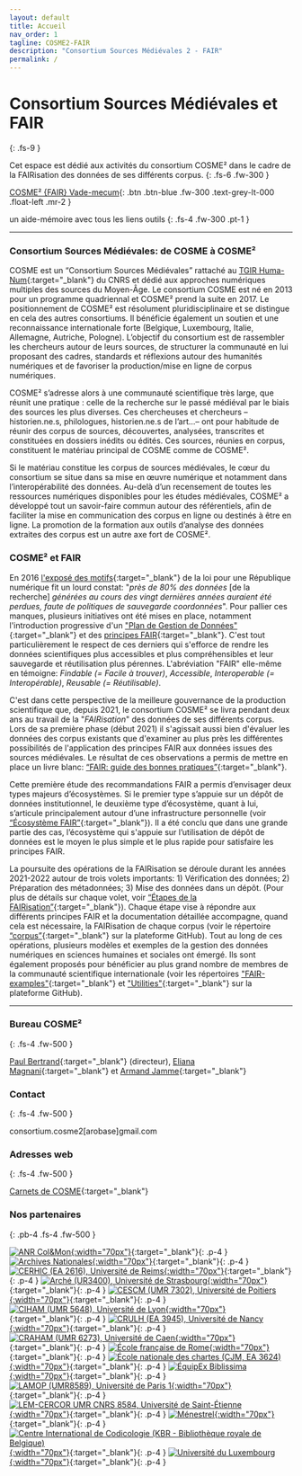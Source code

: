 ```yaml
---
layout: default
title: Accueil
nav_order: 1
tagline: COSME2-FAIR
description: "Consortium Sources Médiévales 2 - FAIR"
permalink: /
---
```


# Consortium Sources Médiévales et FAIR
{: .fs-9 }

Cet espace est dédié aux activités du consortium COSME² dans le cadre de la FAIRisation des données de ses différents corpus.
{: .fs-6 .fw-300 }

[COSME² {FAIR} Vade-mecum](/assets/pdf/COSME2[FAIR]%20Vade-mecum.pdf){: .btn .btn-blue .fw-300 .text-grey-lt-000 .float-left .mr-2 }

un aide-mémoire avec tous les liens outils
{: .fs-4 .fw-300 .pt-1 }

---

### Consortium Sources Médiévales: de COSME à COSME²

COSME est un “Consortium Sources Médiévales” rattaché au [TGIR Huma-Num](https://www.huma-num.fr){:target="_blank"} du CNRS et dédié aux approches numériques multiples des sources du Moyen-Âge. Le consortium COSME est né en 2013 pour un programme quadriennal et COSME² prend la suite en 2017. Le positionnement de COSME² est résolument pluridisciplinaire et se distingue en cela des autres consortiums. Il bénéficie également un soutien et une reconnaissance internationale forte (Belgique, Luxembourg, Italie, Allemagne, Autriche, Pologne). L’objectif du consortium est de rassembler les chercheurs autour de leurs sources, de structurer la communauté en lui proposant des cadres, standards et réflexions autour des humanités numériques et de favoriser la production/mise en ligne de corpus numériques.

COSME² s’adresse alors à une communauté scientifique très large, que réunit une pratique : celle de la recherche sur le passé médiéval par le biais des sources les plus diverses. Ces chercheuses et chercheurs – historien.ne.s, philologues, historien.ne.s de l’art...– ont pour habitude de réunir des corpus de sources, découvertes, analysées, transcrites et constituées en dossiers inédits ou édités. Ces sources, réunies en corpus, constituent le matériau principal de COSME comme de COSME².

Si le matériau constitue les corpus de sources médiévales, le cœur du consortium se situe dans sa mise en œuvre numérique et notamment dans l’interopérabilité des données. Au-delà d’un recensement de toutes les ressources numériques disponibles pour les études médiévales, COSME² a développé tout un savoir-faire commun autour des référentiels, afin de faciliter la mise en communication des corpus en ligne ou destinés à être en ligne. La promotion de la formation aux outils d’analyse des données extraites des corpus est un autre axe fort de COSME².

### COSME² et FAIR

En 2016 [l'exposé des motifs](https://www.legifrance.gouv.fr/dossierlegislatif/JORFDOLE000031589829/?detailType=EXPOSE_MOTIFS&detailId=){:target="_blank"} de la loi pour une République numérique fit un lourd constat: "_près de 80% des données_ [de la recherche] _générées au cours des vingt dernières années auraient été perdues, faute de politiques de sauvegarde coordonnées_". Pour pallier ces manques, plusieurs initiatives ont été mises en place, notamment l'introduction progressive d'un ["Plan de Gestion de Données"](https://doranum.fr/plan-gestion-donnees-dmp/){:target="_blank"} et des [principes FAIR](https://doranum.fr/enjeux-benefices/principes-fair/){:target="_blank"}. C'est tout particulièrement le respect de ces derniers qui s'efforce de rendre les données scientifiques plus accessibles et plus compréhensibles et leur sauvegarde et réutilisation plus pérennes. L'abréviation "FAIR" elle-même en témoigne: _Findable (= Facile à trouver)_, _Accessible_, _Interoperable (= Interopérable)_, _Reusable (= Réutilisable)_.

C'est dans cette perspective de la meilleure gouvernance de la production scientifique que, depuis 2021, le consortium COSME² se livra pendant deux ans au travail de la "_FAIRisation_" des données de ses différents corpus. Lors de sa première phase (début 2021) il s'agissait aussi bien d'évaluer les données des corpus existants que d'examiner au plus près les différentes possibilités de l'application des principes FAIR aux données issues des sources médiévales. Le résultat de ces observations a permis de mettre en place un livre blanc: [“FAIR: guide des bonnes pratiques”](/docs/fair-guide){:target="_blank"}. 

Cette première étude des recommandations FAIR a permis d’envisager deux types majeurs d’écosystèmes. Si le premier type s’appuie sur un dépôt de données institutionnel, le deuxième type d’écosystème, quant à lui, s’articule principalement autour d’une infrastructure personnelle (voir [“Écosystème FAIR”](/docs/fair-guide/presentation.html#écosystème-fair){:target="_blank"}). Il a été conclu que dans une grande partie des cas, l’écosystème qui s'appuie sur l’utilisation de dépôt de données est le moyen le plus simple et le plus rapide pour satisfaire les principes FAIR.

La poursuite des opérations de la FAIRisation se déroule durant les années 2021-2022 autour de trois volets importants: 1) Vérification des données; 2) Préparation des métadonnées; 3) Mise des données dans un dépôt. (Pour plus de détails sur chaque volet, voir [“Étapes de la FAIRisation”](/docs/fair-guide/fairization){:target="_blank"}). Chaque étape vise à répondre aux différents principes FAIR et la documentation détaillée accompagne, quand cela est nécessaire, la FAIRisation de chaque corpus (voir le répertoire [“corpus”](https://github.com/cosme-2/corpus){:target="_blank"} sur la plateforme GitHub). Tout au long de ces opérations, plusieurs modèles et exemples de la gestion des données numériques en sciences humaines et sociales ont émergé. Ils sont également proposés pour bénéficier au plus grand nombre de membres de la communauté scientifique internationale (voir les répertoires ["FAIR-examples"](https://github.com/cosme-2/FAIR-examples){:target="_blank"} et ["Utilities"](https://github.com/cosme-2/utilities){:target="_blank"} sur la plateforme GitHub).


---

### Bureau COSME²
{: .fs-4 .fw-500 }

[Paul Bertrand](https://www.irht.cnrs.fr/fr/annuaire/bertrand-paul){:target="_blank"} (directeur), [Eliana Magnani](https://www.pantheonsorbonne.fr/page-perso/emagnani){:target="_blank"} et [Armand Jamme](https://ciham.msh-lse.fr/membres/armand-jamme){:target="_blank"}

### Contact
{: .fs-4 .fw-500 }

consortium.cosme2[arobase]gmail.com

### Adresses web
{: .fs-4 .fw-500 }

[Carnets de COSME](https://cosme.hypotheses.org){:target="_blank"}

### Nos partenaires
{: .pb-4 .fs-4 .fw-500 }

[![ANR Col&Mon](/assets/images/logos-partners/Col&Mon.png){:width="70px"}](https://colemon.huma-num.fr){:target="_blank"}{: .p-4 }
[![Archives Nationales](/assets/images/logos-partners/AN.jpg){:width="70px"}](https://www.siv.archives-nationales.culture.gouv.fr){:target="_blank"}{: .p-4 }
[![CERHIC (EA 2616), Université de Reims](/assets/images/logos-partners/CERHIC.png){:width="70px"}](https://www.univ-reims.fr/cerhic/accueil/accueil,11816,21060.html){:target="_blank"}{: .p-4 }
[![Arché (UR3400), Université de Strasbourg](/assets/images/logos-partners/unistra.jpg){:width="70px"}](https://arche.unistra.fr){:target="_blank"}{: .p-4 }
[![CESCM (UMR 7302), Université de Poitiers](/assets/images/logos-partners/CESCM.jpeg){:width="70px"}](https://cescm.labo.univ-poitiers.fr){:target="_blank"}{: .p-4 }
[![CIHAM (UMR 5648), Université de Lyon](/assets/images/logos-partners/CIHAM.png){:width="70px"}](https://ciham.msh-lse.fr/){:target="_blank"}{: .p-4 }
[![CRULH (EA 3945), Université de Nancy](/assets/images/logos-partners/CRULH.png){:width="70px"}](http://crulh.univ-lorraine.fr/){:target="_blank"}{: .p-4 }
[![CRAHAM (UMR 6273), Université de Caen](/assets/images/logos-partners/CRAHAM.jpg){:width="70px"}](https://www.craham.cnrs.fr/){:target="_blank"}{: .p-4 }
[![École française de Rome](/assets/images/logos-partners/EFR.jpg){:width="70px"}](https://www.efrome.it/){:target="_blank"}{: .p-4 }
[![École nationale des chartes (CJM, EA 3624)](/assets/images/logos-partners/ENC.jpg){:width="70px"}](http://www.chartes.psl.eu){:target="_blank"}{: .p-4 }
[![ÉquipEx Biblissima](/assets/images/logos-partners/Biblissima.png){:width="70px"}](https://portail.biblissima.fr){:target="_blank"}{: .p-4 }
[![LAMOP (UMR8589), Université de Paris 1](/assets/images/logos-partners/LAMOP.jpg){:width="70px"}](https://lamop.pantheonsorbonne.fr/laboratoire-medievistique-occidentale-paris){:target="_blank"}{: .p-4 }
[![LEM-CERCOR UMR CNRS 8584, Université de Saint-Étienne](/assets/images/logos-partners/CERCOR.jpg){:width="70px"}](https://www.univ-st-etienne.fr/fr/lem-cercor.html){:target="_blank"}{: .p-4 }
[![Ménestrel](/assets/images/logos-partners/menestrel.gif){:width="70px"}](http://www.menestrel.fr/){:target="_blank"}{: .p-4 }
[![Centre International de Codicologie (KBR - Bibliothèque royale de Belgique)](/assets/images/logos-partners/CIC.gif){:width="70px"}](http://www.cicweb.be/fr/presentation.php){:target="_blank"}{: .p-4 }
[![Université du Luxembourg](/assets/images/logos-partners/unilu.jpg){:width="70px"}](https://wwwfr.uni.lu){:target="_blank"}{: .p-4 }
